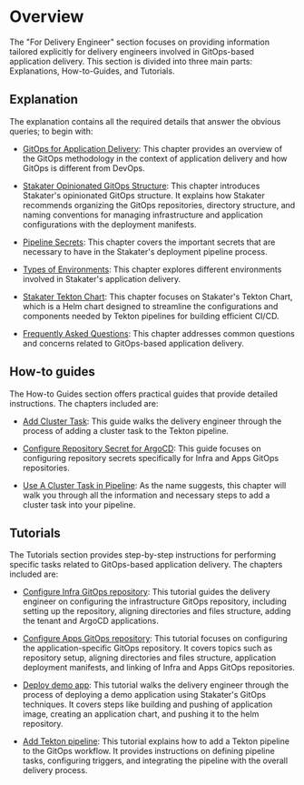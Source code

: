 # Overview

The "For Delivery Engineer" section focuses on providing information tailored explicitly for delivery engineers involved in GitOps-based application delivery.
This section is divided into three main parts: Explanations, How-to-Guides, and Tutorials.

## Explanation

The explanation contains all the required details that answer the obvious queries; to begin with:

- [GitOps for Application Delivery](./explanation/gitops-intro.md): This chapter provides an overview of the GitOps methodology in the context of application delivery and how GitOps is different from DevOps.

- [Stakater Opinionated GitOps Structure](./explanation/gitops-structure.md): This chapter introduces Stakater's opinionated GitOps structure. It explains how Stakater recommends organizing the GitOps repositories, directory structure, and naming conventions for managing infrastructure and application configurations with the deployment manifests.

- [Pipeline Secrets](./explanation/secrets.md): This chapter covers the important secrets that are necessary to have in the Stakater's deployment pipeline process.

- [Types of Environments](./explanation/types-of-environments.md): This chapter explores different environments involved in Stakater's application delivery.

- [Stakater Tekton Chart](./explanation/stakater-tekton-chart.md): This chapter focuses on Stakater's Tekton Chart, which is a Helm chart designed to streamline the configurations and components needed by Tekton pipelines for building efficient CI/CD.

- [Frequently Asked Questions](./explanation/faq.md): This chapter addresses common questions and concerns related to GitOps-based application delivery.

## How-to guides

The How-to Guides section offers practical guides that provide detailed instructions. The chapters included are:

- [Add Cluster Task](./how-to-guides/add-a-cluster-task/add-cluster-task.md): This guide walks the delivery engineer through the process of adding a cluster task to the Tekton pipeline.

- [Configure Repository Secret for ArgoCD](./how-to-guides/configure-repository-secret/configure-repository-secret.md): This guide focuses on configuring repository secrets specifically for Infra and Apps GitOps repositories.

- [Use A Cluster Task in Pipeline](./how-to-guides/use-a-cluster-task-in-pipeline/use-a-clustertask-in-pipeline.md): As the name suggests, this chapter will walk you through all the information and necessary steps to add a cluster task into your pipeline.

## Tutorials

The Tutorials section provides step-by-step instructions for performing specific tasks related to GitOps-based application delivery. The chapters included are:

- [Configure Infra GitOps repository](./tutorials/01-configure-infra-gitops-config/configure-infra-gitops-repo.md): This tutorial guides the delivery engineer on configuring the infrastructure GitOps repository, including setting up the repository, aligning directories and files structure, adding the tenant and ArgoCD applications.

- [Configure Apps GitOps repository](./tutorials/02-configure-apps-gitops-config/configure-apps-gitops-repo.md): This tutorial focuses on configuring the application-specific GitOps repository. It covers topics such as repository setup, aligning directories and files structure, application deployment manifests, and linking of Infra and Apps GitOps repositories.

- [Deploy demo app](./tutorials/03-deploy-demo-app/deploy-demo-app.md): This tutorial walks the delivery engineer through the process of deploying a demo application using Stakater's GitOps techniques. It covers steps like building and pushing of application image, creating an application chart, and pushing it to the helm repository.

- [Add Tekton pipeline](./tutorials/04-add-tekton-pipeline-to-demo-app/add-pipeline.md): This tutorial explains how to add a Tekton pipeline to the GitOps workflow. It provides instructions on defining pipeline tasks, configuring triggers, and integrating the pipeline with the overall delivery process.
